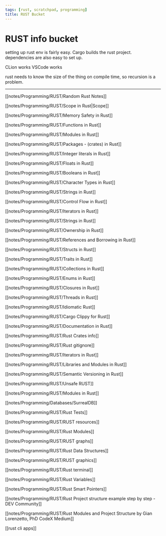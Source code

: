 ```yaml
---
tags: [rust, scratchpad, programming]
title: RUST Bucket
---
```


# RUST info bucket

setting up rust env is fairly easy. Cargo builds the rust project. dependencies are also easy to set up.


CLion works
VSCode works

rust needs to know the size of the thing on compile time, so recursion is a problem.


---

[[notes/Programming/RUST/Random Rust Notes]]

[[notes/Programming/RUST/Scope in Rust|Scope]]

[[notes/Programming/RUST/Memory Safety in Rust]]

[[notes/Programming/RUST/Functions in Rust]]

[[notes/Programming/RUST/Modules in Rust]]

[[notes/Programming/RUST/Packages - (crates) in Rust]]

[[notes/Programming/RUST/Integer literals in Rust]]

[[notes/Programming/RUST/Floats in Rust]]

[[notes/Programming/RUST/Booleans in Rust]]

[[notes/Programming/RUST/Character Types in Rust]]

[[notes/Programming/RUST/Strings in Rust]]

[[notes/Programming/RUST/Control Flow in Rust]]

[[notes/Programming/RUST/Iterators in Rust]]

[[notes/Programming/RUST/Strings in Rust]]

[[notes/Programming/RUST/Ownership in Rust]]

[[notes/Programming/RUST/References and Borrowing in Rust]]

[[notes/Programming/RUST/Structs in Rust]]

[[notes/Programming/RUST/Traits in Rust]]

[[notes/Programming/RUST/Collections in Rust]]

[[notes/Programming/RUST/Enums in Rust]]

[[notes/Programming/RUST/Closures in Rust]]

[[notes/Programming/RUST/Threads in Rust]]

[[notes/Programming/RUST/Idiomatic Rust]]

[[notes/Programming/RUST/Cargo Clippy for Rust]]

[[notes/Programming/RUST/Documentation in Rust]]

[[notes/Programming/RUST/Rust Crates info]]

[[notes/Programming/RUST/Rust gitignore]]

[[notes/Programming/RUST/Iterators in Rust]]

[[notes/Programming/RUST/Libraries and Modules in Rust]]

[[notes/Programming/RUST/Semantic Versioning in Rust]]

[[notes/Programming/RUST/Unsafe RUST]]

[[notes/Programming/RUST/Modules in Rust]]

[[notes/Programming/Databases/SurrealDB]]

[[notes/Programming/RUST/Rust Tests]]

[[notes/Programming/RUST/RUST resources]]

[[notes/Programming/RUST/Rust Modules]]

[[notes/Programming/RUST/RUST graphs]]

[[notes/Programming/RUST/Rust Data Structures]]

[[notes/Programming/RUST/RUST graphics]]

[[notes/Programming/RUST/Rust terminal]]

[[notes/Programming/RUST/Rust Variables]]

[[notes/Programming/RUST/Rust Smart Pointers]]

[[notes/Programming/RUST/Rust Project structure example step by step - DEV Community]]

[[notes/Programming/RUST/Rust Modules and Project Structure  by Gian Lorenzetto, PhD  CodeX  Medium]]

[[rust cli apps]]